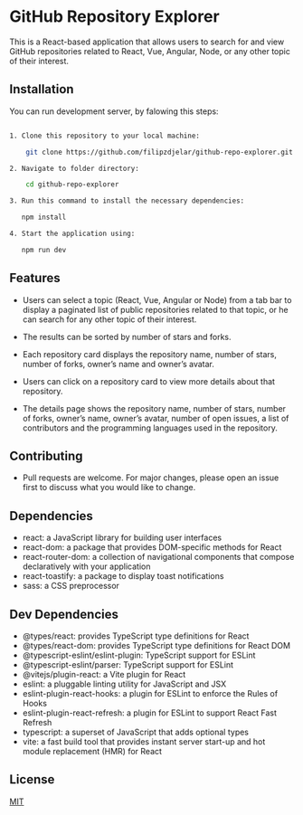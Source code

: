 # GitHub Repository Explorer

This is a React-based application that allows users to search for and view GitHub repositories related to React, Vue, Angular, Node, or any other topic of their interest.

## Installation

You can run development server, by falowing this steps:

```bash

1. Clone this repository to your local machine:

    git clone https://github.com/filipzdjelar/github-repo-explorer.git

2. Navigate to folder directory:

    cd github-repo-explorer

3. Run this command to install the necessary dependencies:

   npm install

4. Start the application using:

   npm run dev


```

## Features

- Users can select a topic (React, Vue, Angular or Node) from a tab bar to display a paginated list of public repositories related to that topic, or he can search for any other topic of their interest.

- The results can be sorted by number of stars and forks.
- Each repository card displays the repository name, number of stars, number of forks, owner’s name and owner’s avatar.
- Users can click on a repository card to view more details about that repository.
- The details page shows the repository name, number of stars, number of forks, owner’s name, owner’s avatar, number of open issues, a list of contributors and the programming languages used in the repository.

## Contributing

- Pull requests are welcome. For major changes, please open an issue first
  to discuss what you would like to change.

## Dependencies

- react: a JavaScript library for building user interfaces
- react-dom: a package that provides DOM-specific methods for React
- react-router-dom: a collection of navigational components that compose declaratively with your application
- react-toastify: a package to display toast notifications
- sass: a CSS preprocessor

## Dev Dependencies

- @types/react: provides TypeScript type definitions for React
- @types/react-dom: provides TypeScript type definitions for React DOM
- @typescript-eslint/eslint-plugin: TypeScript support for ESLint
- @typescript-eslint/parser: TypeScript support for ESLint
- @vitejs/plugin-react: a Vite plugin for React
- eslint: a pluggable linting utility for JavaScript and JSX
- eslint-plugin-react-hooks: a plugin for ESLint to enforce the Rules of Hooks
- eslint-plugin-react-refresh: a plugin for ESLint to support React Fast Refresh
- typescript: a superset of JavaScript that adds optional types
- vite: a fast build tool that provides instant server start-up and hot module replacement (HMR) for React

## License

[MIT](https://choosealicense.com/licenses/mit/)
